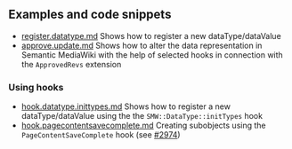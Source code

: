 
## Examples and code snippets

* [register.datatype.md](register.datatype.md) Shows how to register a new dataType/dataValue
* [approve.update.md](register.datatype.md) Shows how to alter the data representation in Semantic MediaWiki with the help of selected hooks in connection with the `ApprovedRevs` extension

### Using hooks

* [hook.datatype.inittypes.md](hook.datatype.inittypes.md) Shows how to register a new dataType/dataValue using the the `SMW::DataType::initTypes` hook
* [hook.pagecontentsavecomplete.md](hook.pagecontentsavecomplete.md) Creating subobjects using the `PageContentSaveComplete` hook (see [#2974](https://github.com/SemanticMediaWiki/SemanticMediaWiki/issues/2974))